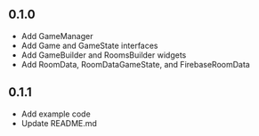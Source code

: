 ## 0.1.0

- Add GameManager
- Add Game and GameState interfaces
- Add GameBuilder and RoomsBuilder widgets
- Add RoomData, RoomDataGameState, and FirebaseRoomData

## 0.1.1
- Add example code
- Update README.md
